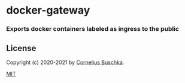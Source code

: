 # docker-gateway

### Exports docker containers labeled as ingress to the public

## License
Copyright (c) 2020-2021 by [Cornelius Buschka](https://github.com/cbuschka).

[MIT](./license.txt)
